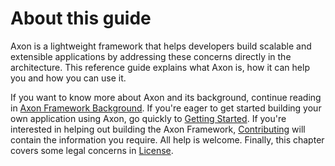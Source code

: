 # About this guide

Axon is a lightweight framework that helps developers build scalable and extensible applications by addressing these concerns directly in the architecture. This reference guide explains what Axon is, how it can help you and how you can use it.

If you want to know more about Axon and its background, continue reading in [Axon Framework Background](part-i-getting-started/introduction.md#axon-framework-background). If you're eager to get started building your own application using Axon, go quickly to [Getting Started](https://github.com/AxonIQ/reference-guide/tree/7cf15d8e458e5e9ed00987a7db63df1c97ebe788/part-i-getting-started/introduction/README.md#getting-started). If you're interested in helping out building the Axon Framework, [Contributing](https://github.com/AxonIQ/reference-guide/tree/7cf15d8e458e5e9ed00987a7db63df1c97ebe788/part-i-getting-started/introduction/README.md#contributing-to-axon-framework) will contain the information you require. All help is welcome. Finally, this chapter covers some legal concerns in [License](https://github.com/AxonIQ/reference-guide/tree/7cf15d8e458e5e9ed00987a7db63df1c97ebe788/part-i-getting-started/introduction/README.md#license).

